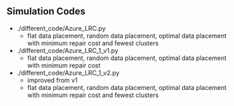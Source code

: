 ## Simulation Codes

- ./different_code/Azure_LRC.py
  - flat data placement, random data placement, optimal data placement with minimum repair cost and fewest clusters
- ./different_code/Azure_LRC_1_v1.py
  - flat data placement, random data placement, optimal data placement with minimum repair cost
- ./different_code/Azure_LRC_1_v2.py
  - improved from v1
  - flat data placement, random data placement, optimal data placement with minimum repair cost and fewest clusters